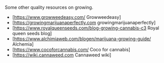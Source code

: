 Some other quality resources on growing.

* [https://www.growweedeasy.com/ Growweedeasy]
* [https://growingmarijuanaperfectly.com growingmarijuanaperfectly]
* [https://www.royalqueenseeds.com/blog-growing-cannabis-c3 Royal queen seeds blog]
* [https://www.alchimiaweb.com/blogen/marijuana-growing-guide/ Alchemia]
* [https://www.cocoforcannabis.com/ Coco for cannabis]
* [https://wiki.cannaweed.com Cannaweed wiki]